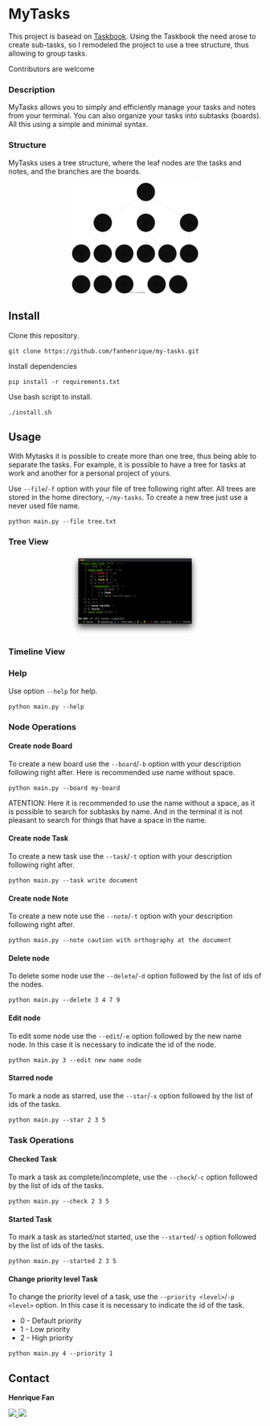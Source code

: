 # MyTasks

This project is basead on [Taskbook](https://github.com/klaudiosinani/taskbook.git). Using the Taskbook the need arose to create sub-tasks, so I remodeled the project to use a tree structure, thus allowing to group tasks.

Contributors are welcome

### Description
MyTasks allows you to simply and efficiently manage your tasks and notes from your terminal.
You can also organize your tasks into subtasks (boards). All this using a simple and minimal syntax.

### Structure
MyTasks uses a tree structure, where the leaf nodes are the tasks and notes, and the branches are the boards.

<div align="center">
  <img alt="structure" width="50%" src="media/structure.svg"/>
</div>

## Install

  Clone this repository.
  ```
  git clone https://github.com/fanhenrique/my-tasks.git
  ```
  Install dependencies
  ```
  pip install -r requirements.txt
  ```
  Use bash script to install.
  ```
  ./install.sh
  ```
## Usage

With Mytasks it is possible to create more than one tree, thus being able to separate the tasks.
For example, it is possible to have a tree for tasks at work and another for a personal project of yours.

Use `--file`/`-f` option with your file of tree following right after.
All trees are stored in the home directory, `~/my-tasks`.
To create a new tree just use a never used file name.

  ```
  python main.py --file tree.txt
  ```


### Tree View

<div align="center">
  <img alt="structure" width="50%" src="media/tree_view.png"/>
</div>

### Timeline View

### Help

  Use option `--help` for help.
  
  ```
  python main.py --help
  ```
### Node Operations
#### Create node Board

  To create a new board use the `--board`/`-b` option with your description following right after. Here is recommended use name without space.
    
  ```
  python main.py --board my-board
  ```
  
  ATENTION: Here it is recommended to use the name without a space, 
  as it is possible to search for subtasks by name. 
  And in the terminal it is not pleasant to search for things that have a space in the name.

#### Create node Task

  To create a new task use the `--task`/`-t` option with your description following right after.
  
  ```
  python main.py --task write document
  ```

#### Create node Note

  To create a new note use the `--note`/`-t` option with your description following right after.
    
  ```
  python main.py --note caution with orthography at the document
  ```

#### Delete node

  To delete some node use the `--delete`/`-d` option followed by the list of ids of the nodes.
  
  ```
  python main.py --delete 3 4 7 9
  ```

#### Edit node

  To edit some node use the `--edit`/`-e` option followed by the new name node. In this case it is necessary to indicate the id of the node.
  
  ```
  python main.py 3 --edit new name node
  ```

#### Starred node

  To mark a node as starred, use the `--star`/`-x` option followed by the list of ids of the tasks.
    
  ```
  python main.py --star 2 3 5
  ```
### Task Operations
#### Checked Task

  To mark a task as complete/incomplete, use the `--check`/`-c` option followed by the list of ids of the tasks.
    
  ```
  python main.py --check 2 3 5
  ```

#### Started Task

  To mark a task as started/not started, use the `--started`/`-s` option followed by the list of ids of the tasks.
  
  ```
  python main.py --started 2 3 5
  ```

#### Change priority level Task

  To change the priority level of a task, use the `--priority <level>`/`-p <level>` option. In this case it is necessary to indicate the id of the task.

  - 0 - Default priority 
  - 1 - Low priority 
  - 2 - High priority 

  ```
  python main.py 4 --priority 1
  ```
  
## Contact
<div>
  <p><strong>Henrique Fan</strong></p>
  <a href = "fanhenrique@gmail.com"><img src="https://img.shields.io/badge/Gmail-D14836?style=for-the-badge&logo=gmail&logoColor=white" target="_blank" > </a>
  <a href="https://www.linkedin.com/in/fanhenrique/" target="_blank"><img src="https://img.shields.io/badge/-LinkedIn-%230077B5?style=for-the-badge&logo=linkedin&logoColor=white" target="_blank"></a>
</div>
